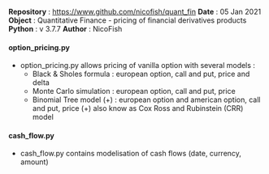 **Repository** : https://www.github.com/nicofish/quant_fin
**Date**       : 05 Jan 2021 
**Object**     : Quantitative Finance - pricing of financial derivatives products
**Python**     : v 3.7.7
**Author**     : NicoFish

#### option_pricing.py
- option_pricing.py allows pricing of vanilla option with several models :
  - Black & Sholes formula  : european option, call and put, price and delta
  - Monte Carlo simulation  : european option, call and put, price
  - Binomial Tree model (+) : european option and american option, call and put, price
    (+) also know as Cox Ross and Rubinstein (CRR) model

#### cash_flow.py
- cash_flow.py contains modelisation of cash flows (date, currency, amount)
